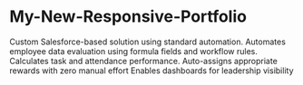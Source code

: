 # My-New-Responsive-Portfolio
Custom Salesforce-based solution using standard automation.  Automates employee data evaluation using formula fields  and workflow rules. Calculates task and attendance performance. Auto-assigns appropriate rewards with zero manual effort  Enables dashboards for leadership visibility
